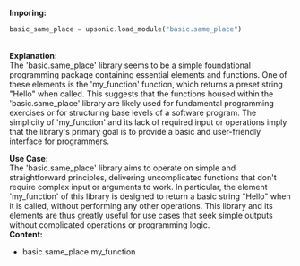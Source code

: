 <b class="custom_code_highlight_green">Imporing:</b><br>
```python
basic_same_place = upsonic.load_module("basic.same_place")
```
<br><b class="custom_code_highlight_green">Explanation:</b><br>The 'basic.same_place' library seems to be a simple foundational programming package containing essential elements and functions. One of these elements is the 'my_function' function, which returns a preset string "Hello" when called. This suggests that the functions housed within the 'basic.same_place' library are likely used for fundamental programming exercises or for structuring base levels of a software program. The simplicity of 'my_function' and its lack of required input or operations imply that the library's primary goal is to provide a basic and user-friendly interface for programmers.

<b class="custom_code_highlight_green">Use Case:</b><br>The 'basic.same_place' library aims to operate on simple and straightforward principles, delivering uncomplicated functions that don't require complex input or arguments to work. In particular, the element 'my_function' of this library is designed to return a basic string "Hello" when it is called, without performing any other operations. This library and its elements are thus greatly useful for use cases that seek simple outputs without complicated operations or programming logic.
<br><b class="custom_code_highlight_green">Content:</b><br>
  - basic.same_place.my_function
